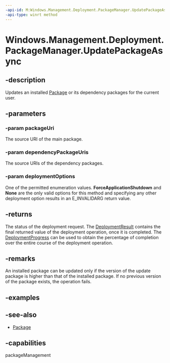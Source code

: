 ```yaml
---
-api-id: M:Windows.Management.Deployment.PackageManager.UpdatePackageAsync(Windows.Foundation.Uri,Windows.Foundation.Collections.IIterable{Windows.Foundation.Uri},Windows.Management.Deployment.DeploymentOptions)
-api-type: winrt method
---
```


<!-- Method syntax
public Windows.Foundation.IAsyncOperationWithProgress<Windows.Management.Deployment.DeploymentResult, Windows.Management.Deployment.DeploymentProgress> UpdatePackageAsync(Windows.Foundation.Uri packageUri, Windows.Foundation.Collections.IIterable<Windows.Foundation.Uri> dependencyPackageUris, Windows.Management.Deployment.DeploymentOptions deploymentOptions)
-->

# Windows.Management.Deployment.PackageManager.UpdatePackageAsync

## -description
Updates an installed [Package](https://docs.microsoft.com/uwp/api/windows.applicationmodel.package) or its dependency packages for the current user.

## -parameters
### -param packageUri
The source URI of the main package.

### -param dependencyPackageUris
The source URIs of the dependency packages.

### -param deploymentOptions
One of the permitted enumeration values. **ForceApplicationShutdown** and **None** are the only valid options for this method and specifying any other deployment option results in an E_INVALIDARG return value.

## -returns
The status of the deployment request. The [DeploymentResult](deploymentresult.md) contains the final returned value of the deployment operation, once it is completed. The [DeploymentProgress](deploymentprogress.md) can be used to obtain the percentage of completion over the entire course of the deployment operation.

## -remarks
An installed package can be updated only if the version of the update package is higher than that of the installed package. If no previous version of the package exists, the operation fails.

## -examples

## -see-also

- [Package](https://docs.microsoft.com/uwp/api/windows.applicationmodel.package)

## -capabilities
packageManagement
